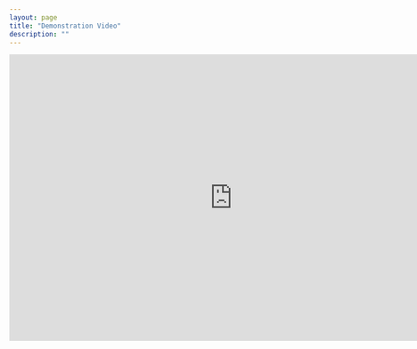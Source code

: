 ```yaml
---
layout: page
title: "Demonstration Video"
description: ""
---
```


<div class="video-container">
    <iframe
        width="800"
        height="515"
        src="https://www.youtube.com/embed/o4G2dEeaQm8"
        title="YouTube video player"
        frameborder="0"
        allow="accelerometer; autoplay; clipboard-write; encrypted-media; gyroscope; picture-in-picture; web-share"
        allowfullscreen
    />
</div>